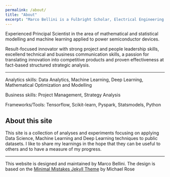 ```yaml
---
permalink: /about/
title: "About"
excerpt: "Marco Bellini is a Fulbright Scholar, Electrical Engineering PhD, MBA, with strong experience in numerical modelling, statistics, data science and business analysis."
---
```


Experienced Principal Scientist in the area of mathematical and statistical modelling and machine learning applied to power semiconductor devices. 


Result-focused innovator with strong project and people leadership skills, excellend technical and business communication skills, a passion for translating innovation into competitive products and proven effectiveness at fact-based structured strategic analysis.


---
Analytics skills:
Data Analytics, Machine Learning, Deep Learning, Mathematical Optimization and Modelling

Business skills:
Project Management, Strategy Analysis

Frameworks/Tools:
Tensorflow, Scikit-learn, Pyspark, Statsmodels, Python


## About this site

This site is a collection of analyses and experiments focusing on applying Data Science, Machine Learning and Deep Learning techniques to public datasets.
I like to share my learnings in the hope that they can be useful to others and to have a measure of my progress.

---

This website is designed and maintained by Marco Bellini. The design is based on the [Minimal Mistakes Jekyll Theme](https://mmistakes.github.io/minimal-mistakes/) by Michael Rose